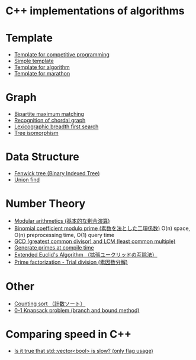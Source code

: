 C++ implementations of algorithms
===========================================

# Template
- [Template for competitive programming](template/template.cc)
- [Simple template](template/short_template.cc)
- [Template for algorithm](template/algorithm_template.cc)
- [Template for marathon](template/marathon_template.cc)

# Graph
- [Bipartite maximum matching](graph/bipartite_maximum_matching.cc)
- [Recognition of chordal graph](graph/is_chordal.cc)
- [Lexicographic breadth first search](graph/lexicographic_bfs.cc)
- [Tree isomorphism](graph/tree_isomorphism.cc)

# Data Structure
- [Fenwick tree (Binary Indexed Tree)](data_structure/fenwick_tree.cc)
- [Union find](data_structure/union_find.cc)

# Number Theory
- [Modular arithmetics (基本的な剰余演算)](number_theory/modular_arithmetics.cc)
- [Binomial coefficient modulo prime (素数を法とした二項係数)](number_theory/choose_mod_memo.cc)
        O(n) space, O(n) preprocessing time, O(1) query time
- [GCD (greatest common divisor) and LCM (least common multiple)](number_theory/gcd_lcm.cc)
- [Generate primes at compile time](number_theory/primes_const.cc)
- [Extended Euclid's Algorithm （拡張ユークリッドの互除法）](number_theory/extgcd.cc)
- [Prime factorization - Trial division (素因数分解)](number_theory/prime_fact.cc)

# Other
- [Counting sort （計数ソート）](other/counting_sort.cc)
- [0-1 Knapsack problem (branch and bound method)](other/01knapsack_problem_branch_and_bound.cc)

# Comparing speed in C++
- [Is it true that std::vector\<bool\> is slow? (only flag usage)](compare_speed_cpp/vector_bool.cc)
